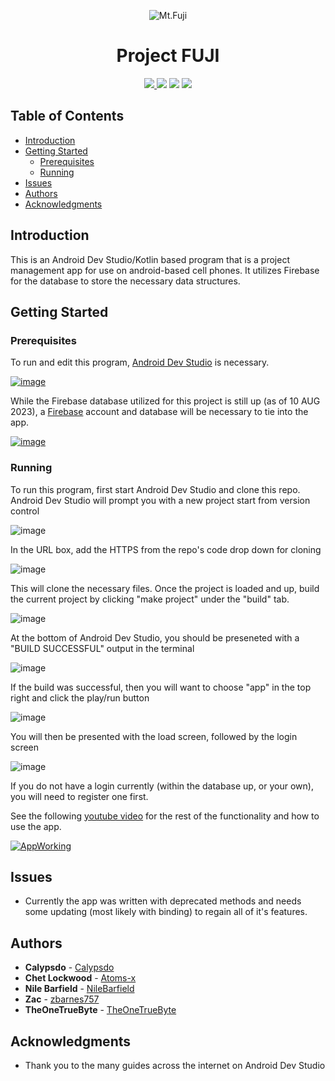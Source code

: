 <p align="center">
  <img alt="Mt.Fuji" src="https://github.com/calypsdo/CSCE-3444-Project-Management-Application/assets/8111664/1b0ca1ab-a44c-4358-8c1d-365e85c5b67e"
</p>
<h1 align="center"> 
  Project FUJI 
</h1>

<p align="center">
  <a href="https://github.com/SgtR0ck/City_Simulator">
    <img src="https://img.shields.io/badge/version-1.0.0-green.svg?style=plastic">
  </a>
  <img src="https://img.shields.io/badge/language-Kotlin-0095D5.svg?style=plastic&logo=kotlin">
  <img src="https://img.shields.io/badge/IDE-Android Studio-3DDC84.svg?style=plastic&logo=android-studio">
  <img src="https://img.shields.io/badge/framework-Firebase-ffca28.svg?style=plastic&logo=firebase">
</p>

## Table of Contents
  - [Introduction](#introduction)
  - [Getting Started](#getting-started)
    - [Prerequisites](#prerequisites)
    - [Running](#running)
  - [Issues](#issues)
  - [Authors](#authors)
  - [Acknowledgments](#acknowledgments)


## Introduction

This is an Android Dev Studio/Kotlin based program that is a project management app for use on android-based cell phones. It utilizes Firebase for the database to store the necessary data structures.

## Getting Started

### Prerequisites

To run and edit this program, [Android Dev Studio](https://developer.android.com/studio) is necessary.

[![image](https://github.com/calypsdo/CSCE-3444-Project-Management-Application/assets/8111664/f0e048ce-74fd-44db-9e01-7aab43efc357)](https://developer.android.com/studio)

While the Firebase database utilized for this project is still up (as of 10 AUG 2023), a [Firebase](https://firebase.google.com/) account and database will be necessary to tie into the app.

[![image](https://github.com/calypsdo/CSCE-3444-Project-Management-Application/assets/8111664/667f5553-f6ae-4210-94ca-4a7ca1206a4d)](https://firebase.google.com/)

### Running

To run this program, first start Android Dev Studio and clone this repo. Android Dev Studio will prompt you with a new project start from version control

![image](https://github.com/calypsdo/CSCE-3444-Project-Management-Application/assets/8111664/2a65251f-d442-478b-805d-71f3e14030c0)

In the URL box, add the HTTPS from the repo's code drop down for cloning

![image](https://github.com/calypsdo/CSCE-3444-Project-Management-Application/assets/8111664/45d2f429-a85a-42cf-8a5f-f312bdd63c67)

This will clone the necessary files. Once the project is loaded and up, build the current project by clicking "make project" under the "build" tab.

![image](https://github.com/calypsdo/CSCE-3444-Project-Management-Application/assets/8111664/9d07d359-56bc-4d72-8a46-c5bf151bf3f3)

At the bottom of Android Dev Studio, you should be preseneted with a "BUILD SUCCESSFUL" output in the terminal

![image](https://github.com/calypsdo/CSCE-3444-Project-Management-Application/assets/8111664/04b30653-fd7f-40d7-bd47-0042c3b2799d)

If the build was successful, then you will want to choose "app" in the top right and click the play/run button

![image](https://github.com/calypsdo/CSCE-3444-Project-Management-Application/assets/8111664/ae73b5ca-9b30-4c26-a7a7-7d24ae296df8)

You will then be presented with the load screen, followed by the login screen

![image](https://github.com/calypsdo/CSCE-3444-Project-Management-Application/assets/8111664/6a7e130e-3c31-4dc4-903d-113dfc735638)

If you do not have a login currently (within the database up, or your own), you will need to register one first.

See the following [youtube video](https://www.youtube.com/watch?v=p7EMl0Hg3bg) for the rest of the functionality and how to use the app.

[![AppWorking](https://github.com/calypsdo/CSCE-3444-Project-Management-Application/assets/8111664/9e787369-ac87-4533-988d-7359dc4c3b76)](https://www.youtube.com/watch?v=p7EMl0Hg3bg)

## Issues

* Currently the app was written with deprecated methods and needs some updating (most likely with binding) to regain all of it's features.

## Authors

* **Calypsdo** - [Calypsdo](https://github.com/calypsdo?tab=overview&from=2023-08-01&to=2023-08-06)
* **Chet Lockwood** - [Atoms-x](https://github.com/Atoms-x)
* **Nile Barfield** - [NileBarfield](https://github.com/NileBarfield)
* **Zac** - [zbarnes757](https://github.com/zbarnes757)
* **TheOneTrueByte** - [TheOneTrueByte](https://github.com/TheOneTrueByte?tab=overview&from=2023-08-01&to=2023-08-06)

## Acknowledgments

* Thank you to the many guides across the internet on Android Dev Studio
